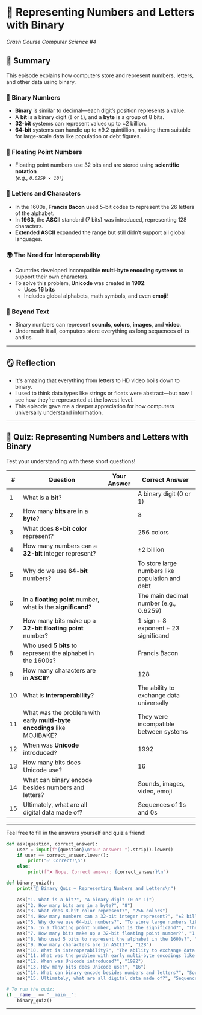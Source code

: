 # 🧠 Representing Numbers and Letters with Binary  
_Crash Course Computer Science #4_

## 💾 Summary

This episode explains how computers store and represent numbers, letters, and other data using binary.

### 🔢 Binary Numbers
- **Binary** is similar to decimal—each digit’s position represents a value.
- A **bit** is a binary digit (`0` or `1`), and a **byte** is a group of 8 bits.
- **32-bit** systems can represent values up to ±2 billion.
- **64-bit** systems can handle up to ±9.2 quintillion, making them suitable for large-scale data like population or debt figures.

### 🔬 Floating Point Numbers
- Floating point numbers use 32 bits and are stored using **scientific notation**  
  _(e.g., `0.6259 × 10³`)_

### 🔡 Letters and Characters
- In the 1600s, **Francis Bacon** used 5-bit codes to represent the 26 letters of the alphabet.
- In **1963**, the **ASCII** standard (7 bits) was introduced, representing 128 characters.
- **Extended ASCII** expanded the range but still didn’t support all global languages.

### 🌍 The Need for Interoperability
- Countries developed incompatible **multi-byte encoding systems** to support their own characters.
- To solve this problem, **Unicode** was created in **1992**:
  - Uses **16 bits**
  - Includes global alphabets, math symbols, and even **emoji**!

### 🎨 Beyond Text
- Binary numbers can represent **sounds**, **colors**, **images**, and **video**.
- Underneath it all, computers store everything as long sequences of `1`s and `0`s.

---

## 🪞 Reflection

- It's amazing that everything from letters to HD video boils down to binary.
- I used to think data types like strings or floats were abstract—but now I see how they’re represented at the lowest level.
- This episode gave me a deeper appreciation for how computers universally understand information.

---

## 🧪 Quiz: Representing Numbers and Letters with Binary

Test your understanding with these short questions!

| #  | Question                                                                 | Your Answer         | Correct Answer        |
|----|--------------------------------------------------------------------------|---------------------|------------------------|
| 1  | What is a **bit**?                                                       |                     | A binary digit (0 or 1) |
| 2  | How many **bits** are in a **byte**?                                     |                     | 8                      |
| 3  | What does **8-bit color** represent?                                     |                     | 256 colors             |
| 4  | How many numbers can a **32-bit** integer represent?                     |                     | ±2 billion             |
| 5  | Why do we use **64-bit** numbers?                                        |                     | To store large numbers like population and debt |
| 6  | In a **floating point** number, what is the **significand**?            |                     | The main decimal number (e.g., 0.6259) |
| 7  | How many bits make up a **32-bit floating point** number?               |                     | 1 sign + 8 exponent + 23 significand |
| 8  | Who used **5 bits** to represent the alphabet in the 1600s?             |                     | Francis Bacon          |
| 9  | How many characters are in **ASCII**?                                    |                     | 128                    |
| 10 | What is **interoperability**?                                           |                     | The ability to exchange data universally |
| 11 | What was the problem with early **multi-byte encodings** like MOJIBAKE?|                     | They were incompatible between systems |
| 12 | When was **Unicode** introduced?                                        |                     | 1992                   |
| 13 | How many bits does Unicode use?                                         |                     | 16                     |
| 14 | What can binary encode besides numbers and letters?                     |                     | Sounds, images, video, emoji |
| 15 | Ultimately, what are all digital data made of?                          |                     | Sequences of 1s and 0s |

---

Feel free to fill in the answers yourself and quiz a friend!

```python
def ask(question, correct_answer):
    user = input(f"{question}\nYour answer: ").strip().lower()
    if user == correct_answer.lower():
        print("✅ Correct!\n")
    else:
        print(f"❌ Nope. Correct answer: {correct_answer}\n")

def binary_quiz():
    print("🧪 Binary Quiz – Representing Numbers and Letters\n")
    
    ask("1. What is a bit?", "A binary digit (0 or 1)")
    ask("2. How many bits are in a byte?", "8")
    ask("3. What does 8-bit color represent?", "256 colors")
    ask("4. How many numbers can a 32-bit integer represent?", "±2 billion")
    ask("5. Why do we use 64-bit numbers?", "To store large numbers like population and debt")
    ask("6. In a floating point number, what is the significand?", "The main decimal number (e.g., 0.6259)")
    ask("7. How many bits make up a 32-bit floating point number?", "1 sign + 8 exponent + 23 significand")
    ask("8. Who used 5 bits to represent the alphabet in the 1600s?", "Francis Bacon")
    ask("9. How many characters are in ASCII?", "128")
    ask("10. What is interoperability?", "The ability to exchange data universally")
    ask("11. What was the problem with early multi-byte encodings like MOJIBAKE?", "They were incompatible between systems")
    ask("12. When was Unicode introduced?", "1992")
    ask("13. How many bits does Unicode use?", "16")
    ask("14. What can binary encode besides numbers and letters?", "Sounds, images, video, emoji")
    ask("15. Ultimately, what are all digital data made of?", "Sequences of 1s and 0s")

# To run the quiz:
if __name__ == "__main__":
    binary_quiz()
```

---